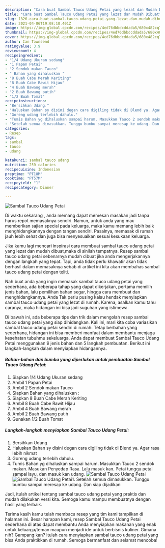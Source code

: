 ```yaml
---
description: "Cara buat Sambal Tauco Udang Petai yang lezat dan Mudah Dibuat"
title: "Cara buat Sambal Tauco Udang Petai yang lezat dan Mudah Dibuat"
slug: 1326-cara-buat-sambal-tauco-udang-petai-yang-lezat-dan-mudah-dibuat
date: 2021-04-06T19:08:18.401Z
image: https://img-global.cpcdn.com/recipes/4ed76dbbdcddada5/680x482cq70/sambal-tauco-udang-petai-foto-resep-utama.jpg
thumbnail: https://img-global.cpcdn.com/recipes/4ed76dbbdcddada5/680x482cq70/sambal-tauco-udang-petai-foto-resep-utama.jpg
cover: https://img-global.cpcdn.com/recipes/4ed76dbbdcddada5/680x482cq70/sambal-tauco-udang-petai-foto-resep-utama.jpg
author: Ian Townsend
ratingvalue: 3.9
reviewcount: 4
recipeingredient:
- "1/4 Udang Ukuran sedang"
- "1 Papan Petai"
- "2 Sendok makan Tauco"
- " Bahan yang dihaluskan "
- "8 Buah Cabe Merah Keriting"
- "8 Buah Cabe Rawit Hijau"
- "4 Buah Bawang merah"
- "2 Buah Bawang putih"
- "1/2 Buah Tomat"
recipeinstructions:
- "Bersihkan Udang."
- "Haluskan Bahan sy disini degan cara digiling tidak di Blend ya. Agar rasa lebih nikmat"
- "Goreng udang terlebih dahulu."
- "Tumis Bahan yg dihaluskan sampai harum. Masukkan Tauco 2 sendok makan. Masukan Penyedap Rasa. Lalu masuk kan. Petai tunggu petai sampai layu, dan masuk kan udang."
- "Setelah semua dimasukkan. Tunggu bumbu sampai meresap ke udang. Dan siap dijadikan"
categories:
- Resep
tags:
- sambal
- tauco
- udang

katakunci: sambal tauco udang 
nutrition: 250 calories
recipecuisine: Indonesian
preptime: "PT18M"
cooktime: "PT57M"
recipeyield: "1"
recipecategory: Dinner

---
```



![Sambal Tauco Udang Petai](https://img-global.cpcdn.com/recipes/4ed76dbbdcddada5/680x482cq70/sambal-tauco-udang-petai-foto-resep-utama.jpg)

Di waktu  sekarang , anda memang dapat memesan masakan jadi tanpa harus repot memasaknya sendiri. Namun, untuk anda yang mau memberikan sajian special pada keluarga, maka kamu memang lebih baik menghidangkannya dengan tangan sendiri. Pasalnya, memasak di rumah jauh lebih sehat dan juga bisa menyesuaikan sesuai kesukaan keluarga.

Jika kamu lagi mencari inspirasi cara membuat sambal tauco udang petai yang lezat dan mudah dibuat,maka di sinilah tempatnya. Resep sambal tauco udang petai  sebenarnya mudah dibuat jika anda mengerjakannya dengan langkah yang tepat. Tapi, anda tidak perlu khawatir akan tidak berhasil dalam memasaknya 
sebab di artikel ini kita akan membahas sambal tauco udang petai dengan teliti.  



Nah buat anda yang ingin memasak sambal tauco udang petai yang sederhana, ada beberapa tahap yang dapat dikerjakan, pertama memilih jenis bahan, lalu pemilihan bahan segar, hingga cara membuat dan menghidangkannya. Anda Tak perlu pusing kalau hendak menyiapkan sambal tauco udang petai yang lezat di rumah. Karena, asalkan kamu  tahu caranya, maka hidangan ini bisa jadi suguhan yang istimewa.

Di bawah ini, ada beberapa tips dan trik dalam mengolah resep sambal tauco udang petai yang siap dihidangkan. Kali ini, mari kita coba variasikan sambal tauco udang petai sendiri di rumah. Tetap berbahan yang sederhana, hidangan ini bisa memberi manfaat dalam membantu menjaga kesehatan tubuhmu sekeluarga. Anda dapat membuat Sambal Tauco Udang Petai menggunakan 9 jenis bahan dan 5 langkah pembuatan. Berikut ini langkah-langkah dalam menyiapkan hidangannya.

<!--inarticleads1-->

##### Bahan-bahan dan bumbu yang diperlukan untuk pembuatan Sambal Tauco Udang Petai:

1. Siapkan 1/4 Udang Ukuran sedang
1. Ambil 1 Papan Petai
1. Ambil 2 Sendok makan Tauco
1. Siapkan  Bahan yang dihaluskan :
1. Siapkan 8 Buah Cabe Merah Keriting
1. Ambil 8 Buah Cabe Rawit Hijau
1. Ambil 4 Buah Bawang merah
1. Ambil 2 Buah Bawang putih
1. Gunakan 1/2 Buah Tomat




<!--inarticleads2-->

##### Langkah-langkah menyiapkan Sambal Tauco Udang Petai:

1. Bersihkan Udang.
1. Haluskan Bahan sy disini degan cara digiling tidak di Blend ya. Agar rasa lebih nikmat
1. Goreng udang terlebih dahulu.
1. Tumis Bahan yg dihaluskan sampai harum. Masukkan Tauco 2 sendok makan. Masukan Penyedap Rasa. Lalu masuk kan. Petai tunggu petai sampai layu, dan masuk kan udang.
<img src="https://img-global.cpcdn.com/steps/eec021bce372f2af/160x128cq70/sambal-tauco-udang-petai-langkah-memasak-4-foto.jpg" alt="Sambal Tauco Udang Petai"><img src="https://img-global.cpcdn.com/steps/50938f80ce651cbb/160x128cq70/sambal-tauco-udang-petai-langkah-memasak-4-foto.jpg" alt="Sambal Tauco Udang Petai">1. Setelah semua dimasukkan. Tunggu bumbu sampai meresap ke udang. Dan siap dijadikan




Jadi, itulah artikel tentang  sambal tauco udang petai  yang praktis dan mudah dilakukan versi kita. Semoga kamu mampu membuatnya dengan hasil yang terbaik. 

Terima kasih kamu telah membaca resep yang tim kami tampilkan di halaman ini. Besar harapan kami, resep  Sambal Tauco Udang Petai sederhana di atas dapat membantu Anda menyiapkan makanan yang enak untuk keluarga/teman maupun menjadi ide untuk berbisnis kuliner. Gimana nih? Gampang kan? Itulah cara menyiapkan sambal tauco udang petai yang bisa Anda praktikkan di rumah. Semoga bermanfaat dan selamat mencoba!

